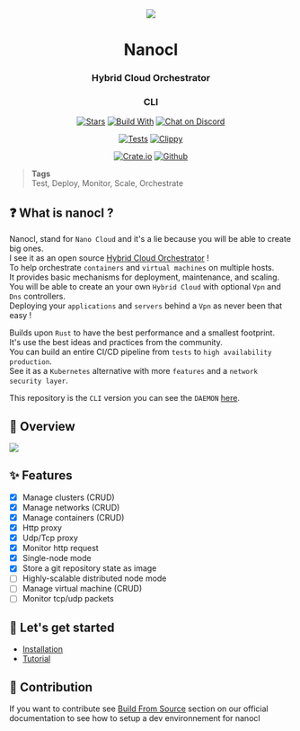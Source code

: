 <div align="center">
  <img src="https://download.next-hat.com/ressources/images/logo.png" >
  <h1>Nanocl</h1>
  <h3>Hybrid Cloud Orchestrator</h3>
  <h3>CLI</h3>
  <p>

  [![Stars](https://img.shields.io/github/stars/nxthat/nanocl?label=%E2%AD%90%20stars%20%E2%AD%90)](https://github.com/nxthat/nanocl)
  [![Build With](https://img.shields.io/badge/built_with-Rust-dca282.svg?style=flat)](https://github.com/nxthat/nanocl)
  [![Chat on Discord](https://img.shields.io/discord/1011267493114949693?label=chat&logo=discord&style=flat)](https://discord.gg/WV4Aac8uZg)

  </p>

  <p>

  [![Tests](https://github.com/nxthat/nanocl/actions/workflows/tests.yml/badge.svg)](https://github.com/nxthat/nanocl/actions/workflows/tests.yml)
  [![Clippy](https://github.com/nxthat/nanocl/actions/workflows/clippy.yml/badge.svg)](https://github.com/nxthat/nanocl/actions/workflows/clippy.yml)

  </p>

  <p>

  [![Crate.io](https://img.shields.io/crates/v/nanocl?style=flat)](https://crates.io/crates/nanocl)
  [![Github](https://img.shields.io/github/v/release/nxthat/nanocl?style=flat)](https://github.com/nxthat/nanocl/releases/latest)

  </p>

</div>

<blockquote class="tags">
 <strong>Tags</strong>
 </br>
 <span id="nxtmdoc-meta-keywords">
   Test, Deploy, Monitor, Scale, Orchestrate
 </span>
</blockquote>

## ❓ What is nanocl ?

Nanocl, stand for `Nano Cloud` and it's a lie because you will be able to create big ones. <br />
I see it as an open source [Hybrid Cloud Orchestrator](https://docs.next-hat.com/docs/guides/nanocl/overview) ! <br />
To help orchestrate `containers` and `virtual machines` on multiple hosts. <br />
It provides basic mechanisms for deployment, maintenance, and scaling. <br />
You will be able to create an your own `Hybrid Cloud` with optional `Vpn` and `Dns` controllers. <br />
Deploying your `applications` and `servers` behind a `Vpn` as never been that easy !

Builds upon `Rust` to have the best performance and a smallest footprint. <br />
It's use the best ideas and practices from the community. <br />
You can build an entire CI/CD pipeline from `tests` to `high availability production`. <br />
See it as a `Kubernetes` alternative with more `features` and a `network security layer`.

This repository is the `CLI` version you can see the `DAEMON` [here](https://github.com/nxthat/nanocld).

## 📙 Overview

<img src="https://download.next-hat.com/ressources/images/infra.png" />

## ✨ Features
- [x] Manage clusters (CRUD)
- [x] Manage networks (CRUD)
- [x] Manage containers (CRUD)
- [x] Http proxy
- [x] Udp/Tcp proxy
- [x] Monitor http request
- [x] Single-node mode
- [x] Store a git repository state as image
- [ ] Highly-scalable distributed node mode
- [ ] Manage virtual machine (CRUD)
- [ ] Monitor tcp/udp packets

## 🎉 Let's get started

- [Installation](https://docs.next-hat.com/docs/setups/nanocl)
- [Tutorial](https://docs.next-hat.com/docs/guides/nanocl/get-started)

## 🔨 Contribution

If you want to contribute see [Build From Source](https://docs.next-hat.com/docs/setups/nanocl/linux/from-sources)
section on our official documentation to see how to setup a dev environnement for nanocl
